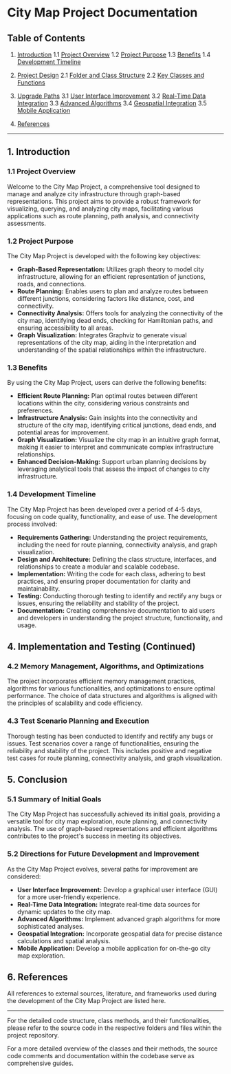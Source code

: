 # City Map Project Documentation

## Table of Contents

1. [Introduction](#introduction)
   1.1 [Project Overview](#project-overview)
   1.2 [Project Purpose](#project-purpose)
   1.3 [Benefits](#benefits)
   1.4 [Development Timeline](#development-timeline)

2. [Project Design](#project-design)
   2.1 [Folder and Class Structure](#folder-and-class-structure)
   2.2 [Key Classes and Functions](#key-classes-and-functions)

3. [Upgrade Paths](#upgrade-paths)
   3.1 [User Interface Improvement](#user-interface-improvement)
   3.2 [Real-Time Data Integration](#real-time-data-integration)
   3.3 [Advanced Algorithms](#advanced-algorithms)
   3.4 [Geospatial Integration](#geospatial-integration)
   3.5 [Mobile Application](#mobile-application)

4. [References](#references)

---

## 1. Introduction <a name="introduction"></a>

### 1.1 Project Overview <a name="project-overview"></a>

Welcome to the City Map Project, a comprehensive tool designed to manage and analyze city infrastructure through graph-based representations. This project aims to provide a robust framework for visualizing, querying, and analyzing city maps, facilitating various applications such as route planning, path analysis, and connectivity assessments.

### 1.2 Project Purpose <a name="project-purpose"></a>

The City Map Project is developed with the following key objectives:

- **Graph-Based Representation:** Utilizes graph theory to model city infrastructure, allowing for an efficient representation of junctions, roads, and connections.
- **Route Planning:** Enables users to plan and analyze routes between different junctions, considering factors like distance, cost, and connectivity.
- **Connectivity Analysis:** Offers tools for analyzing the connectivity of the city map, identifying dead ends, checking for Hamiltonian paths, and ensuring accessibility to all areas.
- **Graph Visualization:** Integrates Graphviz to generate visual representations of the city map, aiding in the interpretation and understanding of the spatial relationships within the infrastructure.

### 1.3 Benefits <a name="benefits"></a>

By using the City Map Project, users can derive the following benefits:

- **Efficient Route Planning:** Plan optimal routes between different locations within the city, considering various constraints and preferences.
- **Infrastructure Analysis:** Gain insights into the connectivity and structure of the city map, identifying critical junctions, dead ends, and potential areas for improvement.
- **Graph Visualization:** Visualize the city map in an intuitive graph format, making it easier to interpret and communicate complex infrastructure relationships.
- **Enhanced Decision-Making:** Support urban planning decisions by leveraging analytical tools that assess the impact of changes to city infrastructure.

### 1.4 Development Timeline <a name="development-timeline"></a>

The City Map Project has been developed over a period of 4-5 days, focusing on code quality, functionality, and ease of use. The development process involved:

- **Requirements Gathering:** Understanding the project requirements, including the need for route planning, connectivity analysis, and graph visualization.
- **Design and Architecture:** Defining the class structure, interfaces, and relationships to create a modular and scalable codebase.
- **Implementation:** Writing the code for each class, adhering to best practices, and ensuring proper documentation for clarity and maintainability.
- **Testing:** Conducting thorough testing to identify and rectify any bugs or issues, ensuring the reliability and stability of the project.
- **Documentation:** Creating comprehensive documentation to aid users and developers in understanding the project structure, functionality, and usage.

## 4. Implementation and Testing (Continued) <a name="implementation-and-testing"></a>

### 4.2 Memory Management, Algorithms, and Optimizations <a name="memory-management-algorithms-and-optimizations"></a>

The project incorporates efficient memory management practices, algorithms for various functionalities, and optimizations to ensure optimal performance. The choice of data structures and algorithms is aligned with the principles of scalability and code efficiency.

### 4.3 Test Scenario Planning and Execution <a name="test-scenario-planning-and-execution"></a>

Thorough testing has been conducted to identify and rectify any bugs or issues. Test scenarios cover a range of functionalities, ensuring the reliability and stability of the project. This includes positive and negative test cases for route planning, connectivity analysis, and graph visualization.

## 5. Conclusion <a name="conclusion"></a>

### 5.1 Summary of Initial Goals <a name="summary-of-initial-goals"></a>

The City Map Project has successfully achieved its initial goals, providing a versatile tool for city map exploration, route planning, and connectivity analysis. The use of graph-based representations and efficient algorithms contributes to the project's success in meeting its objectives.

### 5.2 Directions for Future Development and Improvement <a name="directions-for-future-development-and-improvement"></a>

As the City Map Project evolves, several paths for improvement are considered:

- **User Interface Improvement:** Develop a graphical user interface (GUI) for a more user-friendly experience.
- **Real-Time Data Integration:** Integrate real-time data sources for dynamic updates to the city map.
- **Advanced Algorithms:** Implement advanced graph algorithms for more sophisticated analyses.
- **Geospatial Integration:** Incorporate geospatial data for precise distance calculations and spatial analysis.
- **Mobile Application:** Develop a mobile application for on-the-go city map exploration.

## 6. References <a name="references"></a>

All references to external sources, literature, and frameworks used during the development of the City Map Project are listed here.

---

For the detailed code structure, class methods, and their functionalities, please refer to the source code in the respective folders and files within the project repository.

For a more detailed overview of the classes and their methods, the source code comments and documentation within the codebase serve as comprehensive guides.
